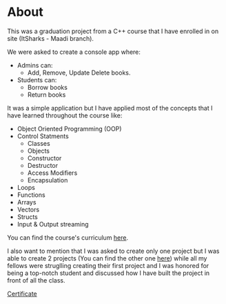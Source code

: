 # About

This was a graduation project from a C++ course that I have enrolled in on site (ItSharks - Maadi branch).


We were asked to create a console app where: 
* Admins can:
  * Add, Remove, Update Delete books.
* Students can:
  * Borrow books
  * Return books


It was a simple application but I have applied most of the concepts that I have learned throughout the course like: 
* Object Oriented Programming (OOP)
* Control Statments
  * Classes 
  * Objects
  * Constructor 
  * Destructor
  * Access Modifiers
  * Encapsulation
* Loops 
* Functions 
* Arrays 
* Vectors
* Structs
* Input & Output streaming 

You can find the course's curriculum [here](https://itsharks.co/c/mobile-app/course/c-plus-plus).

I also want to mention that I was asked to create only one project but I was able to create 2 projects (You can find the other one 
[here](https://github.com/HusseinSamy/Basic-Banking-System-Aug-2021)) while all 
my fellows were struglling creating their first project and I was honored for being a top-notch student and discussed
how I have built the project in front of all the class. 

[Certificate](https://drive.google.com/file/d/1a_9aw045SCsSzfFTMgootj09EuZTcqeO/view?usp=sharing)
